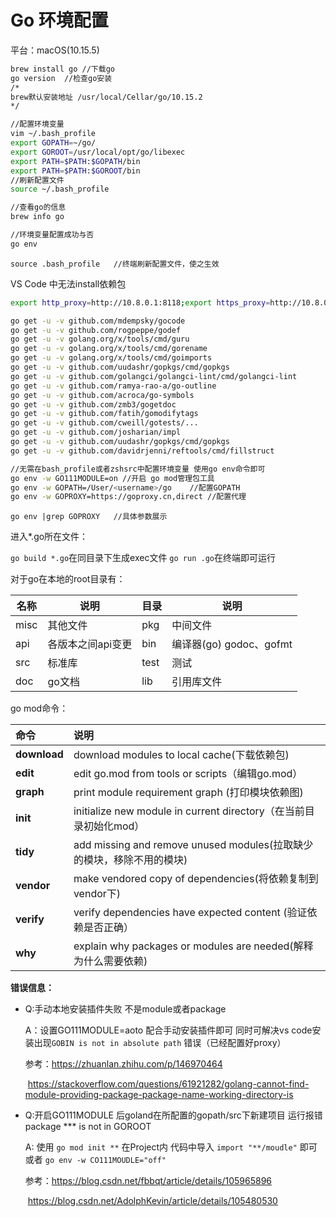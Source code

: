 # Go 环境配置

平台：macOS(10.15.5)

```bash
brew install go //下载go
go version	//检查go安装
/*
brew默认安装地址 /usr/local/Cellar/go/10.15.2
*/
```

```bash
//配置环境变量
vim ~/.bash_profile
export GOPATH=~/go/
export GOROOT=/usr/local/opt/go/libexec
export PATH=$PATH:$GOPATH/bin
export PATH=$PATH:$GOROOT/bin
//刷新配置文件
source ~/.bash_profile

//查看go的信息
brew info go

//环境变量配置成功与否
go env
```

`source .bash_profile	//终端刷新配置文件，使之生效`

VS Code 中无法install依赖包 

```bash
export http_proxy=http://10.8.0.1:8118;export https_proxy=http://10.8.0.1:8118;  

go get -u -v github.com/mdempsky/gocode
go get -u -v github.com/rogpeppe/godef
go get -u -v golang.org/x/tools/cmd/guru
go get -u -v golang.org/x/tools/cmd/gorename
go get -u -v golang.org/x/tools/cmd/goimports
go get -u -v github.com/uudashr/gopkgs/cmd/gopkgs
go get -u -v github.com/golangci/golangci-lint/cmd/golangci-lint
go get -u -v github.com/ramya-rao-a/go-outline
go get -u -v github.com/acroca/go-symbols
go get -u -v github.com/zmb3/gogetdoc
go get -u -v github.com/fatih/gomodifytags
go get -u -v github.com/cweill/gotests/...
go get -u -v github.com/josharian/impl
go get -u -v github.com/uudashr/gopkgs/cmd/gopkgs
go get -u -v github.com/davidrjenni/reftools/cmd/fillstruct
```



```bash
//无需在bash_profile或者zshsrc中配置环境变量 使用go env命令即可
go env -w GO111MODULE=on //开启 go mod管理包工具
go env -w GOPATH=/User/<username>/go	//配置GOPATH
go env -w GOPROXY=https://goproxy.cn,direct	//配置代理

```

`go env |grep GOPROXY   //具体参数展示`

进入*.go所在文件：

`go build *.go`在同目录下生成exec文件 `go run .go`在终端即可运行



对于go在本地的root目录有：

| **名称** | **说明**          | **目录** | **说明**                |
| -------- | ----------------- | -------- | ----------------------- |
| misc     | 其他文件          | pkg      | 中间文件                |
| api      | 各版本之间api变更 | bin      | 编译器(go) godoc、gofmt |
| src      | 标准库            | test     | 测试                    |
| doc      | go文档            | lib      | 引用库文件              |

go mod命令：

| 命令         | 说明                                                         |
| :----------- | :----------------------------------------------------------- |
| **download** | download modules to local cache(下载依赖包)                  |
| **edit**     | edit go.mod from tools or scripts（编辑go.mod）              |
| **graph**    | print module requirement graph (打印模块依赖图)              |
| **init**     | initialize new module in current directory（在当前目录初始化mod） |
| **tidy**     | add missing and remove unused modules(拉取缺少的模块，移除不用的模块) |
| **vendor**   | make vendored copy of dependencies(将依赖复制到vendor下)     |
| **verify**   | verify dependencies have expected content (验证依赖是否正确） |
| **why**      | explain why packages or modules are needed(解释为什么需要依赖) |

**错误信息：**

- Q:手动本地安装插件失败 不是module或者package

  A：设置GO111MODULE=aoto 配合手动安装插件即可 同时可解决vs code安装出现`GOBIN is not in absolute path` 错误（已经配置好proxy） 

  参考：https://zhuanlan.zhihu.com/p/146970464

  ​			  https://stackoverflow.com/questions/61921282/golang-cannot-find-module-providing-package-package-name-working-directory-is

- Q:开启GO111MODULE 后goland在所配置的gopath/src下新建项目 运行报错  package *** is not in GOROOT 

  A: 使用 `go mod init **` 在Project内 代码中导入 `import "**/moudle"` 即可 或者 `go env -w CO111MOUDLE="off"` 

  参考：https://blog.csdn.net/fbbqt/article/details/105965896

  ​			  https://blog.csdn.net/AdolphKevin/article/details/105480530

  

  

  

  

  

